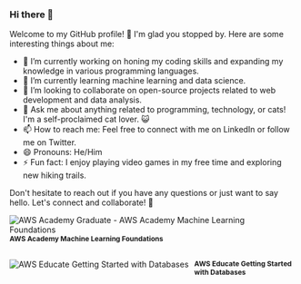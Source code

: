 ### Hi there 👋


Welcome to my GitHub profile! 👋
I'm glad you stopped by. Here are some interesting things about me:

- 🔭 I’m currently working on honing my coding skills and expanding my knowledge in various programming languages.
- 🌱 I’m currently learning machine learning and data science.
- 👯 I’m looking to collaborate on open-source projects related to web development and data analysis.
- 💬 Ask me about anything related to programming, technology, or cats! I'm a self-proclaimed cat lover. 😺
- 📫 How to reach me: Feel free to connect with me on LinkedIn or follow me on Twitter.
- 😄 Pronouns: He/Him
- ⚡ Fun fact: I enjoy playing video games in my free time and exploring new hiking trails.

Don't hesitate to reach out if you have any questions or just want to say hello. Let's connect and collaborate! 🚀
<br>
<div>
  <a href="https://www.credly.com/badges/0ffc2df5-01aa-4fab-a209-2d2d88f37316/public_url">
    <img src="https://images.credly.com/size/38x38/images/254b883a-44a3-4cec-b6f2-946a80522b39/image.png" alt="AWS Academy Graduate - AWS Academy Machine Learning Foundations" style="float: left; margin-right: 10px;">
  </a>
  <p style="font-size: 12px; font-weight: bold; margin-top: 0;">
     AWS Academy Machine Learning Foundations
  </p>
</div>
<br>
<div>
  <a href="https://www.credly.com/badges/1ae9b18e-7537-4293-8bfc-8323b8c12027/public_url">
    <img src="https://images.credly.com/size/38x38/images/6f135924-7645-4bd2-ab68-3bc0b49c7e27/image.png" alt="AWS Educate Getting Started with Databases" style="float: left; margin-right: 10px;">
  </a>
  <p style="font-size: 12px; font-weight: bold; margin-top: 0;">
    AWS Educate Getting Started with Databases
  </p>
</div>


